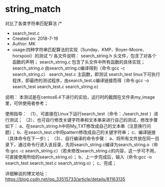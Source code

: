 # string_match
对比了各类字符串匹配算法
/*
 *  search_test.c
 *  Created on: 2018-7-19
 *  Author: MK
 *  usage:四种字符串匹配算法的实现（Sunday、KMP、Boyer-Moore、horspool）的测试
 */
 各文件说明：
	search_string.h 头文件，包含了对各个函数的声明；
	search_string.c 包含了头文件中所有函数的具体实现；
	search_string.o 由search_string.c编译得到（命令:gcc -c search_string.c）
	search_test.c   主函数，即测试
	search_test		linux下可执行程序，即最终的测试程序，由search_test.c编译链接而得（命令:gcc -o search_test search_test.c search_string.o）

说明：
	本测试是在centos6.4下进行的实验，运行时的截图在文件夹my_image里，可供使用者参考；
	
使用指导：
	（1）、可直接在Linux下运行search_test（命令：./search_test	）进行测试；
	（2）、也可自行修改关键字符串和文本串来进行自己的测试，修改步骤如下：
			a、在search_string.h中将My_TXT修改成自己的文本串（注意换行问题）；
			b、在search_test.c中将pattern修改成自己的关键字符串；
			c、编译链接（具体命令在下一步）；
	（3）、自行编译的命令步骤：
			a、将所有文件放在同一目录下，通过命令行进入该目录，先将search_string.c编译为search_string.o（命令:gcc -c search_string.c）（若未修改search_string.c的内容，这一步可不用，可直接使用所给的search_string.o）；
			b、上一步完成后，输入（命令:gcc -o search_test search_test.c search_string.o）；
			c、完成；

			
详细解说的博文地址：https://blog.csdn.net/qq_33515733/article/details/81163135